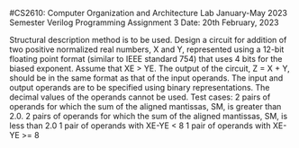 #CS2610: Computer Organization and Architecture Lab January-May 2023 Semester
Verilog Programming Assignment 3
Date: 20th February, 2023

Structural description method is to be used.
Design a circuit for addition of two positive normalized real numbers, X and Y, represented using a 12-bit floating point format (similar to IEEE standard 754) that uses 4 bits for the biased exponent. Assume that XE > YE. The output of the circuit, Z = X + Y, should be in the same format as that of the input operands.
The input and output operands are to be specified using binary representations. The decimal values of the operands cannot be used.
Test cases:
2 pairs of operands for which the sum of the aligned mantissas, SM, is greater than 2.0. 2 pairs of operands for which the sum of the aligned mantissas, SM, is less than 2.0
1 pair of operands with XE-YE < 8
1 pair of operands with XE-YE >= 8
      